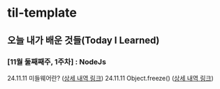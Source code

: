 # til-template

## 오늘 내가 배운 것들(Today I Learned)

### [11월 둘째째주, 1주차] : NodeJs

24.11.11  미들웨어란? ([상세 내역 링크](https://github.com/duckchanahn/hyuk-til/blob/main/nov/2024-11-11.md))
24.11.11  Object.freeze() ([상세 내역 링크](https://github.com/duckchanahn/hyuk-til/blob/main/nov/2024-11-12.md))
